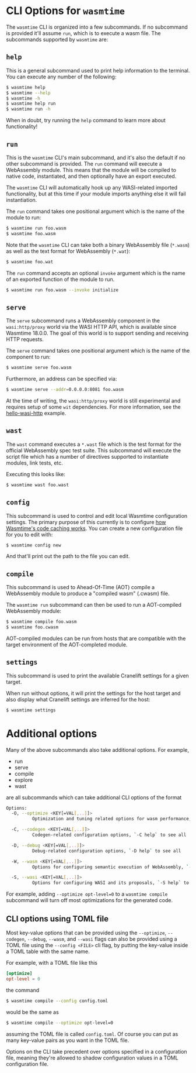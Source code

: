 # CLI Options for `wasmtime`

The `wasmtime` CLI is organized into a few subcommands. If no subcommand is
provided it'll assume `run`, which is to execute a wasm file. The subcommands
supported by `wasmtime` are:

## `help`

This is a general subcommand used to print help information to the terminal. You
can execute any number of the following:

```sh
$ wasmtime help
$ wasmtime --help
$ wasmtime -h
$ wasmtime help run
$ wasmtime run -h
```

When in doubt, try running the `help` command to learn more about functionality!

## `run`

This is the `wasmtime` CLI's main subcommand, and it's also the default if no
other subcommand is provided. The `run` command will execute a WebAssembly
module. This means that the module will be compiled to native code,
instantiated, and then optionally have an export executed.

The `wasmtime` CLI will automatically hook up any WASI-related imported
functionality, but at this time if your module imports anything else it will
fail instantiation.

The `run` command takes one positional argument which is the name of the module
to run:

```sh
$ wasmtime run foo.wasm
$ wasmtime foo.wasm
```

Note that the `wasmtime` CLI can take both a binary WebAssembly file (`*.wasm`)
as well as the text format for WebAssembly (`*.wat`):

```sh
$ wasmtime foo.wat
```

The `run` command accepts an optional `invoke` argument which is the name of
an exported function of the module to run.

```sh
$ wasmtime run foo.wasm --invoke initialize
```

## `serve`

The `serve` subcommand runs a WebAssembly component in the `wasi:http/proxy`
world via the WASI HTTP API, which is available since Wasmtime 18.0.0. The goal
of this world is to support sending and receiving HTTP requests.

The `serve` command takes one positional argument which is the name of the
component to run:

```sh
$ wasmtime serve foo.wasm
```

Furthermore, an address can be specified via:

```sh
$ wasmtime serve --addr=0.0.0.0:8081 foo.wasm
```

At the time of writing, the `wasi:http/proxy` world is still experimental and
requires setup of some `wit` dependencies. For more information, see
the [hello-wasi-http](https://github.com/sunfishcode/hello-wasi-http/) example.

## `wast`

The `wast` command executes a `*.wast` file which is the test format for the
official WebAssembly spec test suite. This subcommand will execute the script
file which has a number of directives supported to instantiate modules, link
tests, etc.

Executing this looks like:

```sh
$ wasmtime wast foo.wast
```

## `config`

This subcommand is used to control and edit local Wasmtime configuration
settings. The primary purpose of this currently is to configure [how Wasmtime's
code caching works](./cli-cache.md). You can create a new configuration file for
you to edit with:

```sh
$ wasmtime config new
```

And that'll print out the path to the file you can edit.

## `compile`

This subcommand is used to Ahead-Of-Time (AOT) compile a WebAssembly module to produce
a "compiled wasm" (.cwasm) file.

The `wasmtime run` subcommand can then be used to run a AOT-compiled WebAssembly module:

```sh
$ wasmtime compile foo.wasm
$ wasmtime foo.cwasm
```

AOT-compiled modules can be run from hosts that are compatible with the target
environment of the AOT-completed module.

## `settings`

This subcommand is used to print the available Cranelift settings for a given target.

When run without options, it will print the settings for the host target and also
display what Cranelift settings are inferred for the host:

```sh
$ wasmtime settings
```

# Additional options
Many of the above subcommands also take additional options. For example,
- run
- serve
- compile
- explore
- wast

are all subcommands which can take additional CLI options of the format

```sh
Options:
  -O, --optimize <KEY[=VAL[,..]]>
          Optimization and tuning related options for wasm performance, `-O help` to see all

  -C, --codegen <KEY[=VAL[,..]]>
          Codegen-related configuration options, `-C help` to see all

  -D, --debug <KEY[=VAL[,..]]>
          Debug-related configuration options, `-D help` to see all

  -W, --wasm <KEY[=VAL[,..]]>
          Options for configuring semantic execution of WebAssembly, `-W help` to see all

  -S, --wasi <KEY[=VAL[,..]]>
          Options for configuring WASI and its proposals, `-S help` to see all
```

For example, adding `--optimize opt-level=0` to a `wasmtime compile` subcommand
will turn off most optimizations for the generated code.

## CLI options using TOML file
Most key-value options that can be provided using the `--optimize`, `--codegen`,
`--debug`, `--wasm`, and `--wasi` flags can also be provided using a TOML
file using the `--config <FILE>` cli flag, by putting the key-value inside a TOML
table with the same name.

For example, with a TOML file like this
```toml
[optimize]
opt-level = 0
```
the command
```sh
$ wasmtime compile --config config.toml
```
would be the same as
```sh
$ wasmtime compile --optimize opt-level=0
```
assuming the TOML file is called `config.toml`. Of course you can put as many
key-value pairs as you want in the TOML file.

Options on the CLI take precedent over options specified in a configuration
file, meaning they're allowed to shadow configuration values in a TOML
configuration file.
